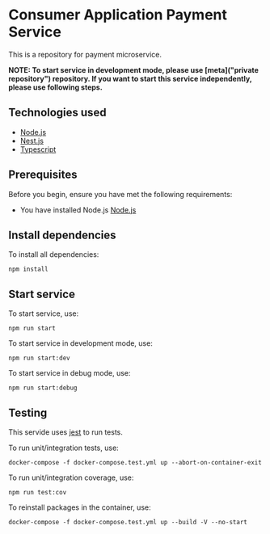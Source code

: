 # Consumer Application Payment Service

This is a repository for payment microservice.

**NOTE: To start service in development mode, please use [meta]("private repository") repository. If you want to start this service independently, please use following steps.**

## Technologies used

- [Node.js](https://nodejs.org/en/)
- [Nest.js](https://nestjs.com/)
- [Typescript](https://www.typescriptlang.org/)

## Prerequisites

Before you begin, ensure you have met the following requirements:

- You have installed Node.js [Node.js](https://nodejs.org/en/)

## Install dependencies

To install all dependencies:

```
npm install
```

## Start service

To start service, use:

```
npm run start
```

To start service in development mode, use:

```
npm run start:dev
```

To start service in debug mode, use:

```
npm run start:debug
```

## Testing

This servide uses [jest](https://jestjs.io/en/) to run tests.

To run unit/integration tests, use:

```
docker-compose -f docker-compose.test.yml up --abort-on-container-exit
```

To run unit/integration coverage, use:

```
npm run test:cov
```

To reinstall packages in the container, use:
```
docker-compose -f docker-compose.test.yml up --build -V --no-start 
```

